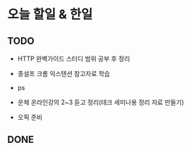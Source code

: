 # 오늘 할일 & 한일

## TODO

- HTTP 완벽가이드 스터디 범위 공부 후 정리

- 종설프 크롬 익스텐션 참고자료 학습

- ps

- 운체 온라인강의 2~3 듣고 정리(테크 세미나용 정리 자료 만들기)

- 오픽 준비

## DONE

